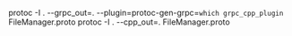 protoc -I . --grpc_out=. --plugin=protoc-gen-grpc=`which grpc_cpp_plugin` FileManager.proto
protoc -I . --cpp_out=. FileManager.proto